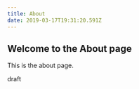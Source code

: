 ```yaml
---
title: About
date: 2019-03-17T19:31:20.591Z
---
```

## Welcome to the About page

This is the about page.



draft